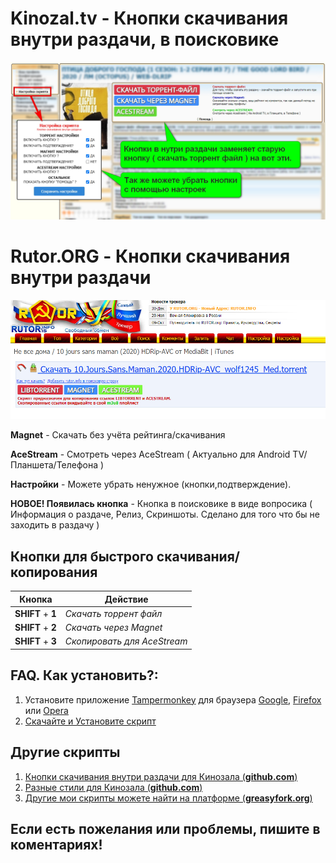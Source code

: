 
# Kinozal.tv - Кнопки скачивания внутри раздачи, в поисковике

<img width="1280" alt="Картинка" src="https://github.com/vovka1992/kinozal-knopki-v-nutri/blob/main/image.jpg">

# Rutor.ORG - Кнопки скачивания внутри раздачи

<img width="1280" alt="Картинка" src="https://github.com/vovka1992/kinozal-knopki-v-nutri/blob/main/2020-12-13_163611.jpg">

**Magnet** - Скачать без учёта рейтинга/скачивания

**AceStream** - Смотреть через AceStream ( Актуально для Android TV/Планшета/Телефона )

**Настройки** - Можете убрать ненужное (кнопки,подтверждение).

**НОВОЕ! Появилась кнопка** - Кнопка в поисковике в виде вопросика ( Информация о раздаче, Релиз, Скриншоты. Сделано для того что бы не заходить в раздачу )

## Кнопки для быстрого скачивания/копирования
Кнопка | Действие
------------ | -------------
**SHIFT** + **1** | _Скачать торрент файл_
**SHIFT** + **2** | _Скачать через Magnet_
**SHIFT** + **3** | _Скопировать для AceStream_

## FAQ. Как установить?:
1. Установите приложение [Tampermonkey](https://www.tampermonkey.net) для браузера [Google](https://chrome.google.com/webstore/detail/dhdgffkkebhmkfjojejmpbldmpobfkfo), [Firefox](https://addons.mozilla.org/en-US/firefox/addon/tampermonkey/) или [Opera](https://addons.opera.com/en/extensions/details/tampermonkey-beta/)
1. [Скачайте и Установите скрипт](https://github.com/vovka1992/kinozal-magnet-buttons-inside/raw/main/kinozal-script.user.js)

## Другие скрипты
1. [Кнопки скачивания внутри раздачи для Кинозала (**github.com**)](https://github.com/vovka1992/kinozal-knopki-v-nutri)
1. [Разные стили для Кинозала (**github.com**)](https://github.com/vovka1992/kinozal-style)
1. [Другие мои скрипты можете найти на платформе (**greasyfork.org**)](https://greasyfork.org/ru/users/173690)

## Если есть пожелания или проблемы, пишите в коментариях!
